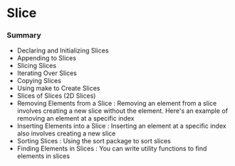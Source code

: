 # Slice
### Summary
- Declaring and Initializing Slices
- Appending to Slices
- Slicing Slices
- Iterating Over Slices
- Copying Slices
- Using make to Create Slices
- Slices of Slices (2D Slices)
- Removing Elements from a Slice : Removing an element from a slice involves creating a new slice without the element. Here's an example of removing an element at a specific index
- Inserting Elements into a Slice : Inserting an element at a specific index also involves creating a new slice
- Sorting Slices : Using the sort package to sort slices
- Finding Elements in Slices : You can write utility functions to find elements in slices